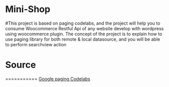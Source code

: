 # Mini-Shop
#This project is based on paging codelabs, and the project will help you to consume Woocommerce Restful Api of any website develop with wordpress
using woocommerce plugin.
The concept of the project is to explain how to use paging library for both remote & local datasource, and you will be able to perform searchview action 

# Source
===========
[Google paging Codelabs](https://codelabs.developers.google.com/codelabs/android-paging/)
